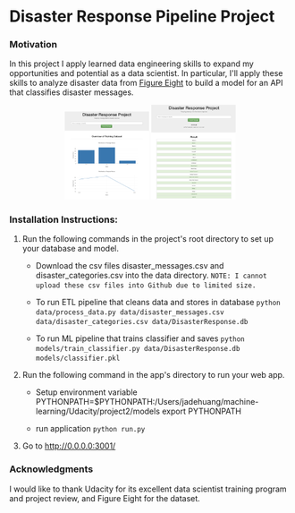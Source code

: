 # Disaster Response Pipeline Project 

### Motivation
In this project I apply learned data engineering skills to expand my opportunities and potential as a data scientist. In particular, I'll apply these skills to analyze disaster data from [Figure Eight](https://www.figure-eight.com/) to build a model for an API that classifies disaster messages.

<p align="center">
  <img src="./images/diaster_response_project.png" width="30%" alt="Message Classification Request">
  <img src="./images/message_classification.png" width="30%" alt="Message Classification Response">
</p>


### Installation Instructions:
1. Run the following commands in the project's root directory to set up your database and model.
    - Download the csv files disaster_messages.csv and disaster_categories.csv into the data directory.
      `NOTE: I cannot upload these csv files into Github due to limited size.`

    - To run ETL pipeline that cleans data and stores in database
        `python data/process_data.py data/disaster_messages.csv data/disaster_categories.csv data/DisasterResponse.db`
    - To run ML pipeline that trains classifier and saves
        `python models/train_classifier.py data/DisasterResponse.db models/classifier.pkl`

2. Run the following command in the app's directory to run your web app.
    - Setup environment variable 
    PYTHONPATH=$PYTHONPATH:/Users/jadehuang/machine-learning/Udacity/project2/models
    export PYTHONPATH

    - run application 
    `python run.py`

3. Go to http://0.0.0.0:3001/

### Acknowledgments
I would like to thank Udacity for its excellent data scientist training program and project review, and Figure Eight for the dataset.

